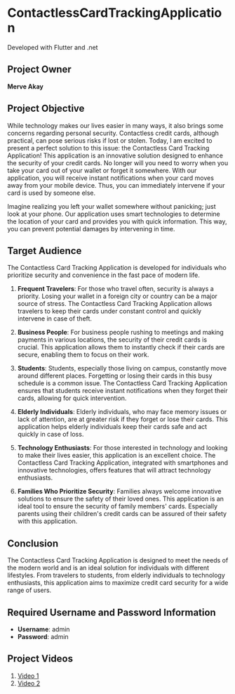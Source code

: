 # ContactlessCardTrackingApplication
 Developed with Flutter and .net


## Project Owner
**Merve Akay**

## Project Objective
While technology makes our lives easier in many ways, it also brings some concerns regarding personal security. Contactless credit cards, although practical, can pose serious risks if lost or stolen. Today, I am excited to present a perfect solution to this issue: the Contactless Card Tracking Application! This application is an innovative solution designed to enhance the security of your credit cards. No longer will you need to worry when you take your card out of your wallet or forget it somewhere. With our application, you will receive instant notifications when your card moves away from your mobile device. Thus, you can immediately intervene if your card is used by someone else.

Imagine realizing you left your wallet somewhere without panicking; just look at your phone. Our application uses smart technologies to determine the location of your card and provides you with quick information. This way, you can prevent potential damages by intervening in time.

## Target Audience
The Contactless Card Tracking Application is developed for individuals who prioritize security and convenience in the fast pace of modern life.

1. **Frequent Travelers**: For those who travel often, security is always a priority. Losing your wallet in a foreign city or country can be a major source of stress. The Contactless Card Tracking Application allows travelers to keep their cards under constant control and quickly intervene in case of theft.

2. **Business People**: For business people rushing to meetings and making payments in various locations, the security of their credit cards is crucial. This application allows them to instantly check if their cards are secure, enabling them to focus on their work.

3. **Students**: Students, especially those living on campus, constantly move around different places. Forgetting or losing their cards in this busy schedule is a common issue. The Contactless Card Tracking Application ensures that students receive instant notifications when they forget their cards, allowing for quick intervention.

4. **Elderly Individuals**: Elderly individuals, who may face memory issues or lack of attention, are at greater risk if they forget or lose their cards. This application helps elderly individuals keep their cards safe and act quickly in case of loss.

5. **Technology Enthusiasts**: For those interested in technology and looking to make their lives easier, this application is an excellent choice. The Contactless Card Tracking Application, integrated with smartphones and innovative technologies, offers features that will attract technology enthusiasts.

6. **Families Who Prioritize Security**: Families always welcome innovative solutions to ensure the safety of their loved ones. This application is an ideal tool to ensure the security of family members' cards. Especially parents using their children's credit cards can be assured of their safety with this application.

## Conclusion
The Contactless Card Tracking Application is designed to meet the needs of the modern world and is an ideal solution for individuals with different lifestyles. From travelers to students, from elderly individuals to technology enthusiasts, this application aims to maximize credit card security for a wide range of users.

## Required Username and Password Information
- **Username**: admin
- **Password**: admin

## Project Videos
1. [Video 1](https://youtu.be/I-NSD0NnHRA)
2. [Video 2](https://www.youtube.com/watch?v=L5xcNqaBSBw)
```

